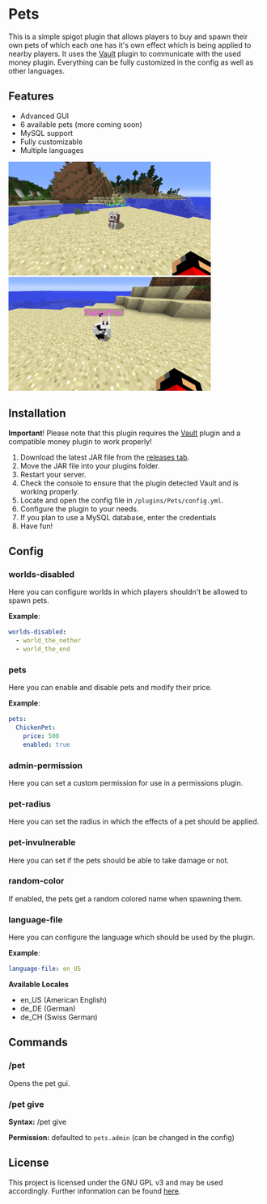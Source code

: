 # Pets

This is a simple spigot plugin that allows players to buy and spawn their own pets of which each one has it's own effect which is being applied to nearby players. It uses the [Vault](https://dev.bukkit.org/projects/vault) plugin to communicate with the used money plugin. Everything can be fully customized in the config as well as other languages.

## Features

- Advanced GUI
- 6 available pets (more coming soon)
- MySQL support
- Fully customizable
- Multiple languages

<img src="/images/2020-11-29_01.29.20.png" width="400">
<img src="/images/2020-11-29_01.30.23.png" width="400">

## Installation

**Important**! Please note that this plugin requires the [Vault](https://dev.bukkit.org/projects/vault) plugin and a compatible money plugin to work properly!

1. Download the latest JAR file from the [releases tab](https://github.com/VoxCrafterLP/Pets/releases).
2. Move the JAR file into your plugins folder.
3. Restart your server.
4. Check the console to ensure that the plugin detected Vault and is working properly.
5. Locate and open the config file in `/plugins/Pets/config.yml`.
6. Configure the plugin to your needs.
7. If you plan to use a MySQL database, enter the credentials
8. Have fun!

## Config
### worlds-disabled

Here you can configure worlds in which players shouldn't be allowed to spawn pets.

**Example**:
```yaml
worlds-disabled:
  - world_the_nether
  - world_the_end
  ```
  
### pets

Here you can enable and disable pets and modify their price.

**Example**:
```yaml
pets:
  ChickenPet:
    price: 500
    enabled: true
  ```

### admin-permission

Here you can set a custom permission for use in a permissions plugin.

### pet-radius

Here you can set the radius in which the effects of a pet should be applied.

### pet-invulnerable

Here you can set if the pets should be able to take damage or not.

### random-color

If enabled, the pets get a random colored name when spawning them.

### language-file

Here you can configure the language which should be used by the plugin.

**Example**:
```yaml
language-file: en_US
```
**Available Locales**
- en_US (American English)
- de_DE (German)
- de_CH (Swiss German)

## Commands

### /pet
Opens the pet gui.

### /pet give
**Syntax:** /pet give <player> <pet>

**Permission:** defaulted to `pets.admin` (can be changed in the config)

## License
This project is licensed under the GNU GPL v3 and may be used accordingly. Further information can be found [here](https://github.com/VoxCrafterLP/Pets/blob/master/LICENSE).
